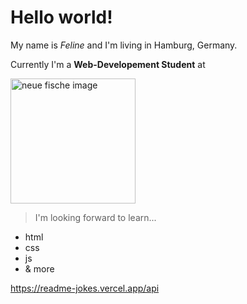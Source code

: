 # Hello world!

My name is _Feline_ and I'm living in Hamburg, Germany.

Currently I'm a **Web-Developement Student** at

<img src="https://wordpress.startsteps.org/wp-content/uploads/2022/02/neuefische@2x.png" alt="neue fische image" width="200"/>

> I'm looking forward to learn...
- html
- css
- js
- & more

https://readme-jokes.vercel.app/api
